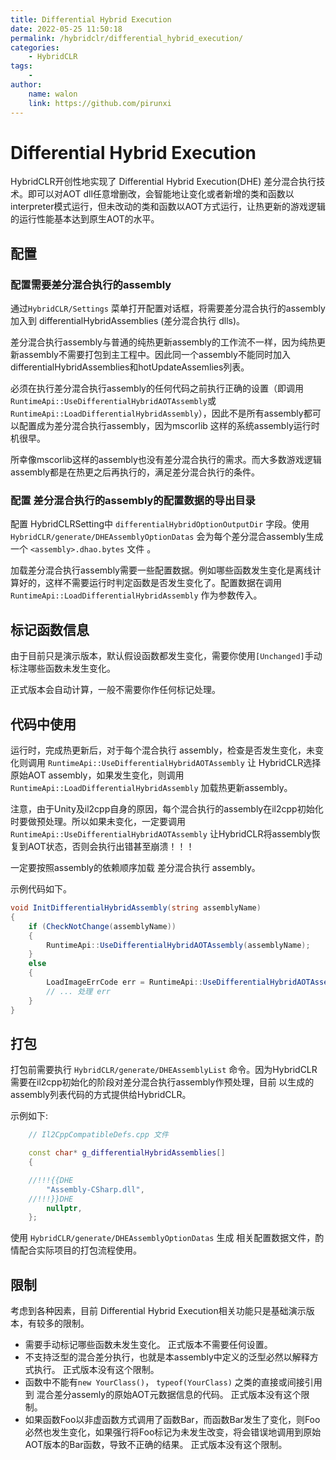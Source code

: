 ```yaml
---
title: Differential Hybrid Execution
date: 2022-05-25 11:50:18
permalink: /hybridclr/differential_hybrid_execution/
categories:
    - HybridCLR
tags:
    -
author:
    name: walon
    link: https://github.com/pirunxi
---
```


# Differential Hybrid Execution

HybridCLR开创性地实现了 Differential Hybrid Execution(DHE) 差分混合执行技术。即可以对AOT dll任意增删改，会智能地让变化或者新增的类和函数以interpreter模式运行，但未改动的类和函数以AOT方式运行，让热更新的游戏逻辑的运行性能基本达到原生AOT的水平。

## 配置

### 配置需要差分混合执行的assembly

通过`HybridCLR/Settings` 菜单打开配置对话框，将需要差分混合执行的assembly加入到 differentialHybridAssemblies (差分混合执行 dlls)。

差分混合执行assembly与普通的纯热更新assembly的工作流不一样，因为纯热更新assembly不需要打包到主工程中。因此同一个assembly不能同时加入
differentialHybridAssemblies和hotUpdateAssemlies列表。

必须在执行差分混合执行assembly的任何代码之前执行正确的设置（即调用`RuntimeApi::UseDifferentialHybridAOTAssembly`或`RuntimeApi::LoadDifferentialHybridAssembly`），因此不是所有assembly都可以配置成为差分混合执行assembly，因为mscorlib
这样的系统assembly运行时机很早。

所幸像mscorlib这样的assembly也没有差分混合执行的需求。而大多数游戏逻辑assembly都是在热更之后再执行的，满足差分混合执行的条件。

### 配置 差分混合执行的assembly的配置数据的导出目录

配置 HybridCLRSetting中 `differentialHybridOptionOutputDir` 字段。使用`HybridCLR/generate/DHEAssemblyOptionDatas` 会为每个差分混合assembly生成一个  `<assembly>.dhao.bytes` 文件 。

加载差分混合执行assembly需要一些配置数据。例如哪些函数发生变化是离线计算好的，这样不需要运行时判定函数是否发生变化了。配置数据在调用`RuntimeApi::LoadDifferentialHybridAssembly` 作为参数传入。

## 标记函数信息

由于目前只是演示版本，默认假设函数都发生变化，需要你使用`[Unchanged]`手动标注哪些函数未发生变化。

正式版本会自动计算，一般不需要你作任何标记处理。

## 代码中使用

运行时，完成热更新后，对于每个混合执行 assembly，检查是否发生变化，未变化则调用 `RuntimeApi::UseDifferentialHybridAOTAssembly` 让
HybridCLR选择原始AOT assembly，如果发生变化，则调用 `RuntimeApi::LoadDifferentialHybridAssembly` 加载热更新assembly。

注意，由于Unity及il2cpp自身的原因，每个混合执行的assembly在il2cpp初始化时要做预处理。所以如果未变化，一定要调用 `RuntimeApi::UseDifferentialHybridAOTAssembly` 让HybridCLR将assembly恢复到AOT状态，否则会执行出错甚至崩溃！！！

一定要按照assembly的依赖顺序加载 差分混合执行 assembly。

示例代码如下。

```csharp
void InitDifferentialHybridAssembly(string assemblyName)
{
    if (CheckNotChange(assemblyName))
    {
        RuntimeApi::UseDifferentialHybridAOTAssembly(assemblyName);
    }
    else
    {
        LoadImageErrCode err = RuntimeApi::UseDifferentialHybridAOTAssembly(GetAssemblyData(assemblyName), GetAssemblyOptionData(assemblyName));
        // ... 处理 err
    }
}
```
## 打包

打包前需要执行 `HybridCLR/generate/DHEAssemblyList` 命令。因为HybridCLR需要在il2cpp初始化的阶段对差分混合执行assembly作预处理，目前
以生成的assembly列表代码的方式提供给HybridCLR。

示例如下:

```cpp
    // Il2CppCompatibleDefs.cpp 文件

	const char* g_differentialHybridAssemblies[]
	{

	//!!!{{DHE
        "Assembly-CSharp.dll",
	//!!!}}DHE
		nullptr,
	};

```

使用 `HybridCLR/generate/DHEAssemblyOptionDatas` 生成 相关配置数据文件，酌情配合实际项目的打包流程使用。

## 限制

考虑到各种因素，目前 Differential Hybrid Execution相关功能只是基础演示版本，有较多的限制。

- 需要手动标记哪些函数未发生变化。 正式版本不需要任何设置。
- 不支持泛型的混合差分执行，也就是本assembly中定义的泛型必然以解释方式执行。 正式版本没有这个限制。
- 函数中不能有`new YourClass()`， `typeof(YourClass)` 之类的直接或间接引用到 混合差分assemly的原始AOT元数据信息的代码。 正式版本没有这个限制。
- 如果函数Foo以非虚函数方式调用了函数Bar，而函数Bar发生了变化，则Foo必然也发生变化，如果强行将Foo标记为未发生改变，将会错误地调用到原始AOT版本的Bar函数，导致不正确的结果。 正式版本没有这个限制。

